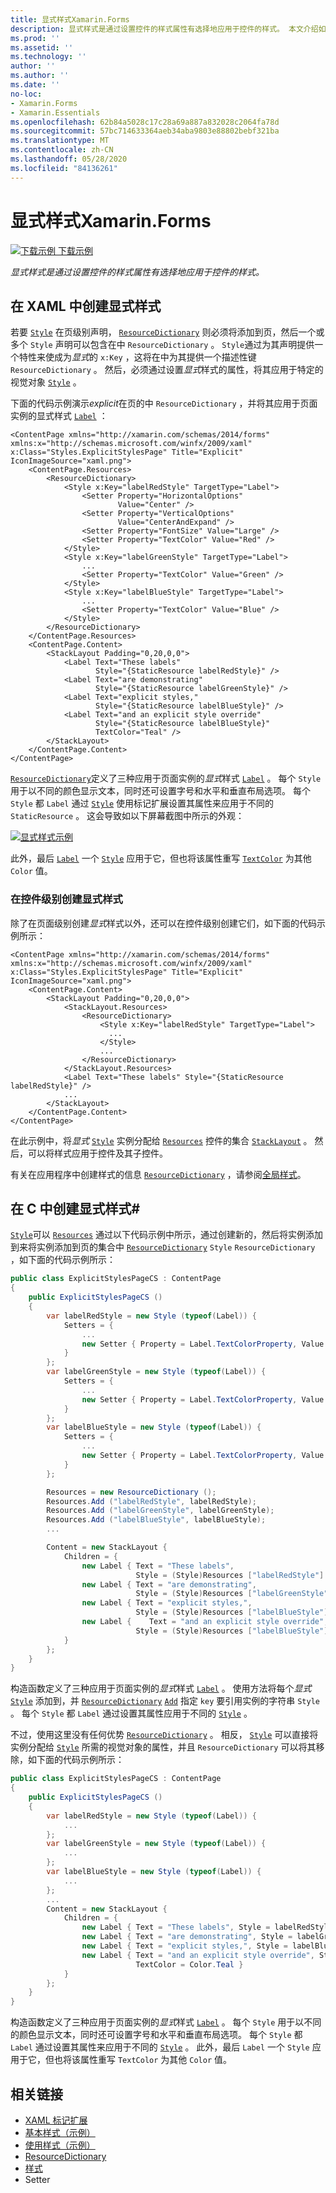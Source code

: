 ```yaml
---
title: 显式样式Xamarin.Forms
description: 显式样式是通过设置控件的样式属性有选择地应用于控件的样式。 本文介绍如何在应用程序中使用显式样式 Xamarin.Forms 。
ms.prod: ''
ms.assetid: ''
ms.technology: ''
author: ''
ms.author: ''
ms.date: ''
no-loc:
- Xamarin.Forms
- Xamarin.Essentials
ms.openlocfilehash: 62b84a5028c17c28a69a887a832028c2064fa78d
ms.sourcegitcommit: 57bc714633364aeb34aba9803e88802bebf321ba
ms.translationtype: MT
ms.contentlocale: zh-CN
ms.lasthandoff: 05/28/2020
ms.locfileid: "84136261"
---
```

# <a name="explicit-styles-in-xamarinforms"></a>显式样式Xamarin.Forms

[![下载示例](~/media/shared/download.png) 下载示例](https://docs.microsoft.com/samples/xamarin/xamarin-forms-samples/userinterface-styles-basicstyles)

_显式样式是通过设置控件的样式属性有选择地应用于控件的样式。_

## <a name="create-an-explicit-style-in-xaml"></a>在 XAML 中创建显式样式

若要 [`Style`](xref:Xamarin.Forms.Style) 在页级别声明， [`ResourceDictionary`](xref:Xamarin.Forms.ResourceDictionary) 则必须将添加到页，然后一个或多个 `Style` 声明可以包含在中 `ResourceDictionary` 。 `Style`通过为其声明提供一个特性来使成为*显式*的 `x:Key` ，这将在中为其提供一个描述性键 `ResourceDictionary` 。 然后，必须通过设置*显式*样式的属性，将其应用于特定的视觉对象 [`Style`](xref:Xamarin.Forms.NavigableElement.Style) 。

下面的代码示例演示*explicit*在页的中 `ResourceDictionary` ，并将其应用于页面实例的显式样式 [`Label`](xref:Xamarin.Forms.Label) ：

```xaml
<ContentPage xmlns="http://xamarin.com/schemas/2014/forms" xmlns:x="http://schemas.microsoft.com/winfx/2009/xaml" x:Class="Styles.ExplicitStylesPage" Title="Explicit" IconImageSource="xaml.png">
    <ContentPage.Resources>
        <ResourceDictionary>
            <Style x:Key="labelRedStyle" TargetType="Label">
                <Setter Property="HorizontalOptions"
                        Value="Center" />
                <Setter Property="VerticalOptions"
                        Value="CenterAndExpand" />
                <Setter Property="FontSize" Value="Large" />
                <Setter Property="TextColor" Value="Red" />
            </Style>
            <Style x:Key="labelGreenStyle" TargetType="Label">
                ...
                <Setter Property="TextColor" Value="Green" />
            </Style>
            <Style x:Key="labelBlueStyle" TargetType="Label">
                ...
                <Setter Property="TextColor" Value="Blue" />
            </Style>
        </ResourceDictionary>
    </ContentPage.Resources>
    <ContentPage.Content>
        <StackLayout Padding="0,20,0,0">
            <Label Text="These labels"
                   Style="{StaticResource labelRedStyle}" />
            <Label Text="are demonstrating"
                   Style="{StaticResource labelGreenStyle}" />
            <Label Text="explicit styles,"
                   Style="{StaticResource labelBlueStyle}" />
            <Label Text="and an explicit style override"
                   Style="{StaticResource labelBlueStyle}"
                   TextColor="Teal" />
        </StackLayout>
    </ContentPage.Content>
</ContentPage>
```

[`ResourceDictionary`](xref:Xamarin.Forms.ResourceDictionary)定义了三种应用于页面实例的*显式*样式 [`Label`](xref:Xamarin.Forms.Label) 。 每个 `Style` 用于以不同的颜色显示文本，同时还可设置字号和水平和垂直布局选项。 每个 `Style` 都 `Label` 通过 [`Style`](xref:Xamarin.Forms.NavigableElement.Style) 使用标记扩展设置其属性来应用于不同的 `StaticResource` 。 这会导致如以下屏幕截图中所示的外观：

[![显式样式示例](explicit-images/explicit-styles.png)](explicit-images/explicit-styles-large.png#lightbox)

此外，最后 [`Label`](xref:Xamarin.Forms.Label) 一个 [`Style`](xref:Xamarin.Forms.Style) 应用于它，但也将该属性重写 [`TextColor`](xref:Xamarin.Forms.Label.TextColor) 为其他 `Color` 值。

### <a name="create-an-explicit-style-at-the-control-level"></a>在控件级别创建显式样式

除了在页面级别创建*显式*样式以外，还可以在控件级别创建它们，如下面的代码示例所示：

```xaml
<ContentPage xmlns="http://xamarin.com/schemas/2014/forms" xmlns:x="http://schemas.microsoft.com/winfx/2009/xaml" x:Class="Styles.ExplicitStylesPage" Title="Explicit" IconImageSource="xaml.png">
    <ContentPage.Content>
        <StackLayout Padding="0,20,0,0">
            <StackLayout.Resources>
                <ResourceDictionary>
                    <Style x:Key="labelRedStyle" TargetType="Label">
                      ...
                    </Style>
                    ...
                </ResourceDictionary>
            </StackLayout.Resources>
            <Label Text="These labels" Style="{StaticResource labelRedStyle}" />
            ...
        </StackLayout>
    </ContentPage.Content>
</ContentPage>
```

在此示例中，将*显式* [`Style`](xref:Xamarin.Forms.Style) 实例分配给 [`Resources`](xref:Xamarin.Forms.VisualElement.Resources) 控件的集合 [`StackLayout`](xref:Xamarin.Forms.StackLayout) 。 然后，可以将样式应用于控件及其子控件。

有关在应用程序中创建样式的信息 [`ResourceDictionary`](xref:Xamarin.Forms.ResourceDictionary) ，请参阅[全局样式](~/xamarin-forms/user-interface/styles/application.md)。

## <a name="create-an-explicit-style-in-c35"></a>在 C 中创建显式样式&#35;

[`Style`](xref:Xamarin.Forms.Style)可以 [`Resources`](xref:Xamarin.Forms.VisualElement.Resources) 通过以下代码示例中所示，通过创建新的，然后将实例添加到来将实例添加到页的集合中 [`ResourceDictionary`](xref:Xamarin.Forms.ResourceDictionary) `Style` `ResourceDictionary` ，如下面的代码示例所示：

```csharp
public class ExplicitStylesPageCS : ContentPage
{
    public ExplicitStylesPageCS ()
    {
        var labelRedStyle = new Style (typeof(Label)) {
            Setters = {
                ...
                new Setter { Property = Label.TextColorProperty, Value = Color.Red    }
            }
        };
        var labelGreenStyle = new Style (typeof(Label)) {
            Setters = {
                ...
                new Setter { Property = Label.TextColorProperty, Value = Color.Green }
            }
        };
        var labelBlueStyle = new Style (typeof(Label)) {
            Setters = {
                ...
                new Setter { Property = Label.TextColorProperty, Value = Color.Blue }
            }
        };

        Resources = new ResourceDictionary ();
        Resources.Add ("labelRedStyle", labelRedStyle);
        Resources.Add ("labelGreenStyle", labelGreenStyle);
        Resources.Add ("labelBlueStyle", labelBlueStyle);
        ...

        Content = new StackLayout {
            Children = {
                new Label { Text = "These labels",
                            Style = (Style)Resources ["labelRedStyle"] },
                new Label { Text = "are demonstrating",
                            Style = (Style)Resources ["labelGreenStyle"] },
                new Label { Text = "explicit styles,",
                            Style = (Style)Resources ["labelBlueStyle"] },
                new Label {    Text = "and an explicit style override",
                            Style = (Style)Resources ["labelBlueStyle"], TextColor = Color.Teal }
            }
        };
    }
}
```

构造函数定义了三种应用于页面实例的*显式*样式 [`Label`](xref:Xamarin.Forms.Label) 。 使用方法将每个*显式* [`Style`](xref:Xamarin.Forms.Style) 添加到，并 [`ResourceDictionary`](xref:Xamarin.Forms.ResourceDictionary) [`Add`](xref:Xamarin.Forms.ResourceDictionary.Add(System.String,System.Object)) 指定 `key` 要引用实例的字符串 `Style` 。 每个 `Style` 都 `Label` 通过设置其属性应用于不同的 [`Style`](xref:Xamarin.Forms.NavigableElement.Style) 。

不过，使用这里没有任何优势 [`ResourceDictionary`](xref:Xamarin.Forms.ResourceDictionary) 。 相反， [`Style`](xref:Xamarin.Forms.Style) 可以直接将实例分配给 [`Style`](xref:Xamarin.Forms.NavigableElement.Style) 所需的视觉对象的属性，并且 `ResourceDictionary` 可以将其移除，如下面的代码示例所示：

```csharp
public class ExplicitStylesPageCS : ContentPage
{
    public ExplicitStylesPageCS ()
    {
        var labelRedStyle = new Style (typeof(Label)) {
            ...
        };
        var labelGreenStyle = new Style (typeof(Label)) {
            ...
        };
        var labelBlueStyle = new Style (typeof(Label)) {
            ...
        };
        ...
        Content = new StackLayout {
            Children = {
                new Label { Text = "These labels", Style = labelRedStyle },
                new Label { Text = "are demonstrating", Style = labelGreenStyle },
                new Label { Text = "explicit styles,", Style = labelBlueStyle },
                new Label { Text = "and an explicit style override", Style = labelBlueStyle,
                            TextColor = Color.Teal }
            }
        };
    }
}
```

构造函数定义了三种应用于页面实例的*显式*样式 [`Label`](xref:Xamarin.Forms.Label) 。 每个 `Style` 用于以不同的颜色显示文本，同时还可设置字号和水平和垂直布局选项。 每个 `Style` 都 `Label` 通过设置其属性来应用于不同的 [`Style`](xref:Xamarin.Forms.NavigableElement.Style) 。 此外，最后 `Label` 一个 `Style` 应用于它，但也将该属性重写 `TextColor` 为其他 `Color` 值。

## <a name="related-links"></a>相关链接

- [XAML 标记扩展](~/xamarin-forms/xaml/xaml-basics/xaml-markup-extensions.md)
- [基本样式（示例）](https://docs.microsoft.com/samples/xamarin/xamarin-forms-samples/userinterface-styles-basicstyles)
- [使用样式（示例）](https://docs.microsoft.com/samples/xamarin/xamarin-forms-samples/workingwithstyles)
- [ResourceDictionary](xref:Xamarin.Forms.ResourceDictionary)
- [样式](xref:Xamarin.Forms.Style)
- [](xref:Xamarin.Forms.Setter)Setter
